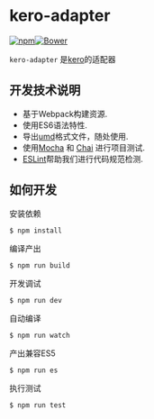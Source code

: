 # kero-adapter

[![npm](https://img.shields.io/npm/v/kero-adapter.svg)](https://www.npmjs.com/package/kero-adapter)[![Bower](https://img.shields.io/bower/v/kero-adapter.svg)](https://github.com/iuap-design/kero-adapter)

`kero-adapter` 是[kero](https://github.com/iuap-design/kero)的适配器

## 开发技术说明

* 基于Webpack构建资源.
* 使用ES6语法特性.
* 导出[umd](https://github.com/umdjs/umd)格式文件，随处使用.
* 使用[Mocha](http://mochajs.org/) 和 [Chai](http://chaijs.com/) 进行项目测试.
* [ESLint](http://eslint.org/)帮助我们进行代码规范检测.

## 如何开发

安装依赖
```
$ npm install
```

编译产出
```
$ npm run build
```

开发调试
```
$ npm run dev
```
自动编译
```
$ npm run watch
```
产出兼容ES5
```
$ npm run es
```
执行测试
```
$ npm run test
```

